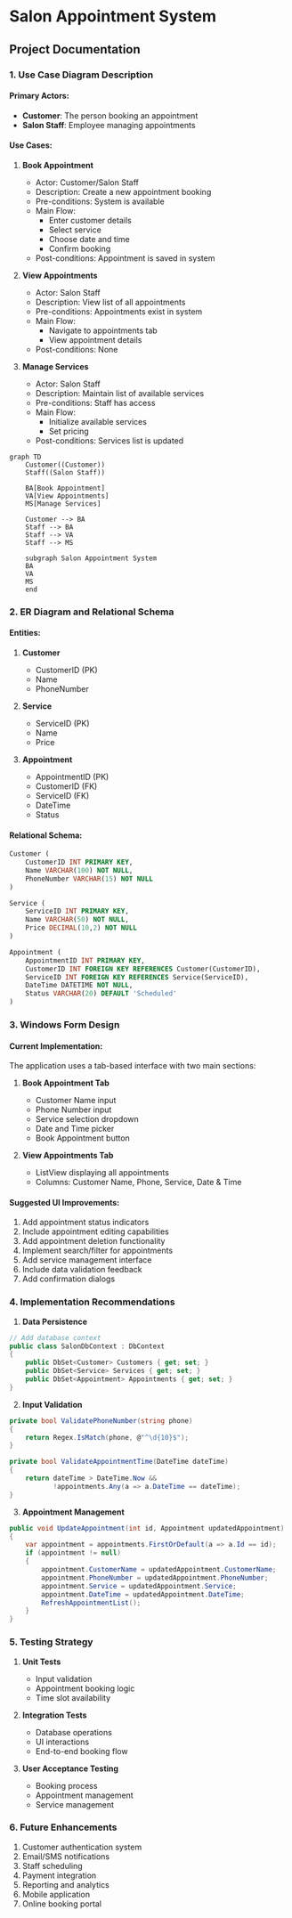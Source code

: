 # Salon Appointment System
## Project Documentation

### 1. Use Case Diagram Description

#### Primary Actors:
- **Customer**: The person booking an appointment
- **Salon Staff**: Employee managing appointments

#### Use Cases:

1. **Book Appointment**
   - Actor: Customer/Salon Staff
   - Description: Create a new appointment booking
   - Pre-conditions: System is available
   - Main Flow:
     - Enter customer details
     - Select service
     - Choose date and time
     - Confirm booking
   - Post-conditions: Appointment is saved in system

2. **View Appointments**
   - Actor: Salon Staff
   - Description: View list of all appointments
   - Pre-conditions: Appointments exist in system
   - Main Flow:
     - Navigate to appointments tab
     - View appointment details
   - Post-conditions: None

3. **Manage Services**
   - Actor: Salon Staff
   - Description: Maintain list of available services
   - Pre-conditions: Staff has access
   - Main Flow:
     - Initialize available services
     - Set pricing
   - Post-conditions: Services list is updated

```mermaid
graph TD
    Customer((Customer))
    Staff((Salon Staff))
    
    BA[Book Appointment]
    VA[View Appointments]
    MS[Manage Services]
    
    Customer --> BA
    Staff --> BA
    Staff --> VA
    Staff --> MS
    
    subgraph Salon Appointment System
    BA
    VA
    MS
    end
```

### 2. ER Diagram and Relational Schema

#### Entities:

1. **Customer**
   - CustomerID (PK)
   - Name
   - PhoneNumber

2. **Service**
   - ServiceID (PK)
   - Name
   - Price

3. **Appointment**
   - AppointmentID (PK)
   - CustomerID (FK)
   - ServiceID (FK)
   - DateTime
   - Status

#### Relational Schema:

```sql
Customer (
    CustomerID INT PRIMARY KEY,
    Name VARCHAR(100) NOT NULL,
    PhoneNumber VARCHAR(15) NOT NULL
)

Service (
    ServiceID INT PRIMARY KEY,
    Name VARCHAR(50) NOT NULL,
    Price DECIMAL(10,2) NOT NULL
)

Appointment (
    AppointmentID INT PRIMARY KEY,
    CustomerID INT FOREIGN KEY REFERENCES Customer(CustomerID),
    ServiceID INT FOREIGN KEY REFERENCES Service(ServiceID),
    DateTime DATETIME NOT NULL,
    Status VARCHAR(20) DEFAULT 'Scheduled'
)
```

### 3. Windows Form Design

#### Current Implementation:
The application uses a tab-based interface with two main sections:

1. **Book Appointment Tab**
   - Customer Name input
   - Phone Number input
   - Service selection dropdown
   - Date and Time picker
   - Book Appointment button

2. **View Appointments Tab**
   - ListView displaying all appointments
   - Columns: Customer Name, Phone, Service, Date & Time

#### Suggested UI Improvements:
1. Add appointment status indicators
2. Include appointment editing capabilities
3. Add appointment deletion functionality
4. Implement search/filter for appointments
5. Add service management interface
6. Include data validation feedback
7. Add confirmation dialogs

### 4. Implementation Recommendations

1. **Data Persistence**
```csharp
// Add database context
public class SalonDbContext : DbContext
{
    public DbSet<Customer> Customers { get; set; }
    public DbSet<Service> Services { get; set; }
    public DbSet<Appointment> Appointments { get; set; }
}
```

2. **Input Validation**
```csharp
private bool ValidatePhoneNumber(string phone)
{
    return Regex.IsMatch(phone, @"^\d{10}$");
}

private bool ValidateAppointmentTime(DateTime dateTime)
{
    return dateTime > DateTime.Now && 
           !appointments.Any(a => a.DateTime == dateTime);
}
```

3. **Appointment Management**
```csharp
public void UpdateAppointment(int id, Appointment updatedAppointment)
{
    var appointment = appointments.FirstOrDefault(a => a.Id == id);
    if (appointment != null)
    {
        appointment.CustomerName = updatedAppointment.CustomerName;
        appointment.PhoneNumber = updatedAppointment.PhoneNumber;
        appointment.Service = updatedAppointment.Service;
        appointment.DateTime = updatedAppointment.DateTime;
        RefreshAppointmentList();
    }
}
```

### 5. Testing Strategy

1. **Unit Tests**
   - Input validation
   - Appointment booking logic
   - Time slot availability

2. **Integration Tests**
   - Database operations
   - UI interactions
   - End-to-end booking flow

3. **User Acceptance Testing**
   - Booking process
   - Appointment management
   - Service management

### 6. Future Enhancements

1. Customer authentication system
2. Email/SMS notifications
3. Staff scheduling
4. Payment integration
5. Reporting and analytics
6. Mobile application
7. Online booking portal

